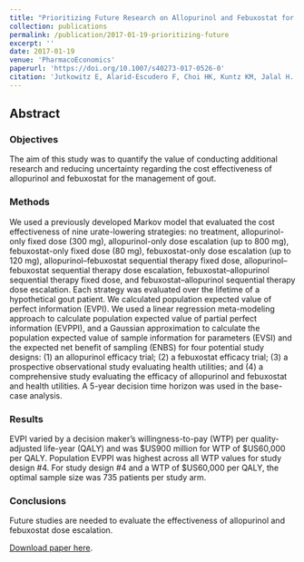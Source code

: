 ```yaml
---
title: "Prioritizing Future Research on Allopurinol and Febuxostat for the Management of Gout: Value of Information Analysis"
collection: publications
permalink: /publication/2017-01-19-prioritizing-future
excerpt: ''
date: 2017-01-19
venue: 'PharmacoEconomics'
paperurl: 'https://doi.org/10.1007/s40273-017-0526-0'
citation: 'Jutkowitz E, Alarid-Escudero F, Choi HK, Kuntz KM, Jalal H. Prioritizing Future Research on Allopurinol and Febuxostat for the Management of Gout: Value of Information Analysis. PharmacoEconomics, 2017;35(10):1073-1085.'
---
```


## Abstract
### Objectives
The aim of this study was to quantify the value of conducting additional research and reducing uncertainty regarding the cost effectiveness of allopurinol and febuxostat for the management of gout.

### Methods
We used a previously developed Markov model that evaluated the cost effectiveness of nine urate-lowering strategies: no treatment, allopurinol-only fixed dose (300 mg), allopurinol-only dose escalation (up to 800 mg), febuxostat-only fixed dose (80 mg), febuxostat-only dose escalation (up to 120 mg), allopurinol–febuxostat sequential therapy fixed dose, allopurinol–febuxostat sequential therapy dose escalation, febuxostat–allopurinol sequential therapy fixed dose, and febuxostat–allopurinol sequential therapy dose escalation. Each strategy was evaluated over the lifetime of a hypothetical gout patient. We calculated population expected value of perfect information (EVPI). We used a linear regression meta-modeling approach to calculate population expected value of partial perfect information (EVPPI), and a Gaussian approximation to calculate the population expected value of sample information for parameters (EVSI) and the expected net benefit of sampling (ENBS) for four potential study designs: (1) an allopurinol efficacy trial; (2) a febuxostat efficacy trial; (3) a prospective observational study evaluating health utilities; and (4) a comprehensive study evaluating the efficacy of allopurinol and febuxostat and health utilities. A 5-year decision time horizon was used in the base-case analysis.

### Results
EVPI varied by a decision maker’s willingness-to-pay (WTP) per quality-adjusted life-year (QALY) and was &#36;US900 million for WTP of &#36;US60,000 per QALY. Population EVPPI was highest across all WTP values for study design #4. For study design #4 and a WTP of &#36;US60,000 per QALY, the optimal sample size was 735 patients per study arm.

### Conclusions
Future studies are needed to evaluate the effectiveness of allopurinol and febuxostat dose escalation. 

[Download paper here](https://doi.org/10.1007/s40273-017-0526-0).